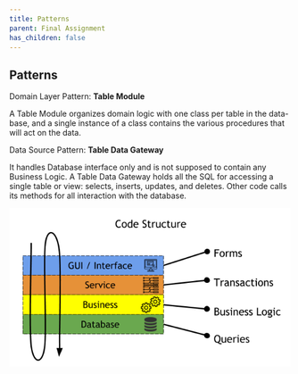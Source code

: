 ```yaml
---
title: Patterns
parent: Final Assignment
has_children: false
---
```


## Patterns
Domain Layer Pattern: **Table Module**

A Table Module organizes domain logic with one class per table in the data-base, and a single instance of a class contains the various procedures that will act on the data.

Data Source Pattern: **Table Data Gateway**

It handles Database interface only and is not supposed to contain any Business Logic. A Table Data Gateway holds all the SQL for accessing a single table or view: selects, inserts, updates, and deletes. Other code calls its methods for all interaction with the database.

![Code Structure](../images/final-assignment/CodeStructure.png)